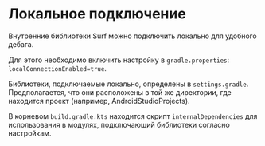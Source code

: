 # Локальное подключение

Внутренние библиотеки Surf можно подключить локально для удобного дебага.

Для этого необходимо включить настройку в `gradle.properties`: `localConnectionEnabled=true`.

Библиотеки, подключаемые локально, определены в `settings.gradle`.
Предполагается, что они расположены в той же директории, где находится проект (например, AndroidStudioProjects).

В корневом `build.gradle.kts` находится скрипт `internalDependencies` для использования в модулях, подключающий библиотеки согласно настройкам.